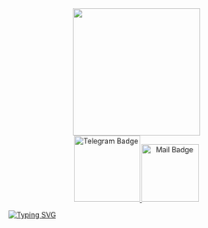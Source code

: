 <div id="header" align="center">
  <img src="https://media.giphy.com/media/iigcSmBaMUC5FoSUlu/giphy.gif" width="250"/>
  <div id="badges">
    <a href="https://t.me/t041lk8">
      <img src="https://img.shields.io/badge/Telegram-blue?logo=telegram&logoColor=white" width="130" alt="Telegram Badge"/>
    </a>
    <a href="mailto:t041lk8@yandex.ru">
      <img src="https://custom-icon-badges.herokuapp.com/badge/-t041lk8-red?&logo=yandexmail" width="113" alt="Mail Badge"/>
    </a>
  </div>
</div>

[![Typing SVG](https://readme-typing-svg.herokuapp.com?size=40&duration=4000&color=9BE9FF&center=true&vCenter=true&width=1250&height=100&lines=Ilya+Zhbanov's+GitHub;Beginner+backend+programmer;Beginner+ML%26DL+engineer)](https://git.io/typing-svg)
